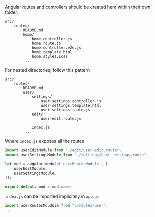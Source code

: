 Angular routes and controllers should be created here within their own folder.

```
src/
    routes/
        README.md
        home/
            home.controller.js
            home.route.js
            home.controller.e2e.js
            home.template.html
            home.styles.scss
        ...

```

For nested directories, follow this pattern

```
src/
    routes/
        README.md
        user/
            settings/
                user-settings.controller.js
                user-settings.template.html
                user-settings.route.js
            edit/
                user-edit.route.js
                ...
            index.js
        ...

```

Where `index.js` exposes all the routes

```js
import userEditModule from "./edit/user-edit.route";
import userSettingsModule from "./settings/user-settings.route";

let mod = angular.module('userRoutesModule', [
    userEditModule,
    userSettingsModule,
]);

export default mod = mod.name;
```

`index.js` can be imported implicitely in `app.js`

```js
import userRoutesMoudule from "./routes/user";
...
```
